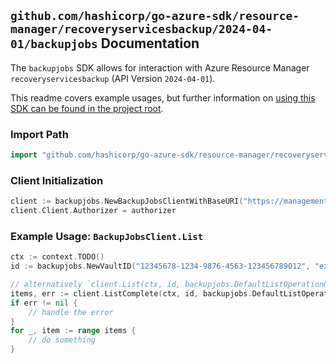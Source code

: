 
## `github.com/hashicorp/go-azure-sdk/resource-manager/recoveryservicesbackup/2024-04-01/backupjobs` Documentation

The `backupjobs` SDK allows for interaction with Azure Resource Manager `recoveryservicesbackup` (API Version `2024-04-01`).

This readme covers example usages, but further information on [using this SDK can be found in the project root](https://github.com/hashicorp/go-azure-sdk/tree/main/docs).

### Import Path

```go
import "github.com/hashicorp/go-azure-sdk/resource-manager/recoveryservicesbackup/2024-04-01/backupjobs"
```


### Client Initialization

```go
client := backupjobs.NewBackupJobsClientWithBaseURI("https://management.azure.com")
client.Client.Authorizer = authorizer
```


### Example Usage: `BackupJobsClient.List`

```go
ctx := context.TODO()
id := backupjobs.NewVaultID("12345678-1234-9876-4563-123456789012", "example-resource-group", "vaultName")

// alternatively `client.List(ctx, id, backupjobs.DefaultListOperationOptions())` can be used to do batched pagination
items, err := client.ListComplete(ctx, id, backupjobs.DefaultListOperationOptions())
if err != nil {
	// handle the error
}
for _, item := range items {
	// do something
}
```
